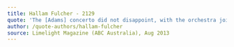 ```yaml
---
title: Hallam Fulcher - 2129
quote: 'The [Adams] concerto did not disappoint, with the orchestra joined on stage by American saxophonist Tim McAllister, whose jazz-style meanderings splendidly showcased the instrument's power and agility in the first movement. The second and final movement saw an explosion of energy...McAllister remained supremely in control of the work's demanding semiquaver passages; octave leaps were frequent and jarring'
author: /quote-authors/hallam-fulcher
source: Limelight Magazine (ABC Australia), Aug 2013
---
```

